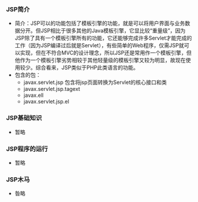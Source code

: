 ### JSP简介

* 简介：JSP可以的功能包括了模板引擎的功能，就是可以将用户界面与业务数据分开。但JSP相比于很多其他的Java模板引擎，它显比较“重量级”，因为JSP除了具有一个模板引擎所有的功能，它还能够完成许多Servlet才能完成的工作（因为JSP编译过后就是Servlet），有些简单的Web程序，仅需JSP就可以实现，但在不符合MVC的设计理念，所以JSP还是常用作一个模板引擎，但他作为一个模板引擎劣势相较于其他轻量级的模板引擎又较为明显，故现在使用较少。综合看来，JSP类似于PHP此类语言的功能。
* 包含的包：
  * javax.servlet.jsp 包含将jsp页面转换为Servlet的核心接口和类
  * javax.servlet.jsp.tagext
  * javax.ell
  * javax.servlet.jsp.el

### JSP基础知识

* 暂略

### JSP程序的运行

* 暂略

### JSP木马

* 昝略